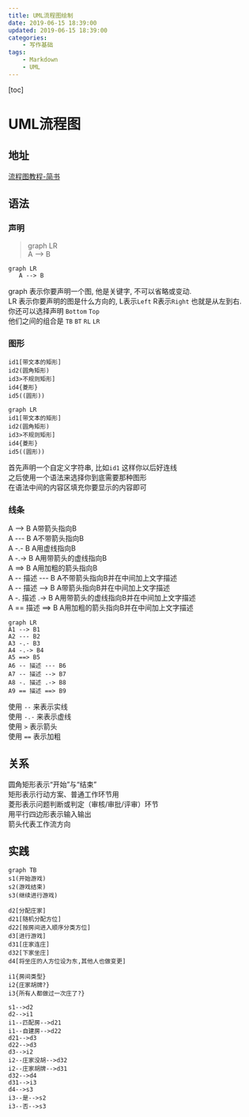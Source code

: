 ```yaml
---
title: UML流程图绘制
date: 2019-06-15 18:39:00
updated: 2019-06-15 18:39:00
categories:
	- 写作基础
tags: 
	- Markdown
	- UML
---
```


[toc]

# UML流程图
## 地址

[流程图教程-简书](https://www.jianshu.com/p/b421cc723da5)
<!--more-->
## 语法

### 声明
> graph LR  
   A --> B 
   
```
graph LR  
   A --> B 
```
   
graph 表示你要声明一个图, 他是关键字, 不可以省略或变动.  
LR 表示你要声明的图是什么方向的, L表示`Left` R表示`Right` 也就是从左到右.  
你还可以选择声明 `Bottom` `Top`  
他们之间的组合是 `TB` `BT` `RL` `LR`

### 图形

```
id1[带文本的矩形]
id2(圆角矩形)
id3>不规则矩形]
id4{菱形}
id5((圆形))
```

```
graph LR  
id1[带文本的矩形]
id2(圆角矩形)
id3>不规则矩形]
id4{菱形}
id5((圆形))
```

首先声明一个自定义字符串, 比如`id1` 这样你以后好连线  
之后使用一个语法来选择你到底需要那种图形  
在语法中间的内容区填充你要显示的内容即可

### 线条

A --> B     A带箭头指向B  
A --- B      A不带箭头指向B  
A -.- B      A用虚线指向B  
A -.-> B    A用带箭头的虚线指向B  
A ==> B   A用加粗的箭头指向B  
A -- 描述 --- B       A不带箭头指向B并在中间加上文字描述  
A -- 描述 --> B      A带箭头指向B并在中间加上文字描述  
A -. 描述 .-> B      A用带箭头的虚线指向B并在中间加上文字描述  
A == 描述 ==> B  A用加粗的箭头指向B并在中间加上文字描述  


```
graph LR  
A1 --> B1   
A2 --- B2  
A3 -.- B3    
A4 -.-> B4   
A5 ==> B5  
A6 -- 描述 --- B6      
A7 -- 描述 --> B7     
A8 -. 描述 .-> B8     
A9 == 描述 ==> B9
```

使用 `--` 来表示实线  
使用 `-.-` 来表示虚线   
使用 `>` 表示箭头  
使用 `==` 表示加粗  

## 关系

圆角矩形表示“开始”与“结束”  
矩形表示行动方案、普通工作环节用  
菱形表示问题判断或判定（审核/审批/评审）环节  
用平行四边形表示输入输出  
箭头代表工作流方向  

## 实践

```
graph TB
s1(开始游戏)
s2(游戏结束)
s3(继续进行游戏)

d2[分配庄家]
d21[随机分配方位]
d22[按房间进入顺序分类方位]
d3[进行游戏]
d31[庄家连庄]
d32[下家坐庄]
d4[将坐庄的人方位设为东,其他人也做变更]

i1{房间类型}
i2{庄家胡牌?}
i3{所有人都做过一次庄了?}

s1-->d2
d2-->i1
i1--匹配房-->d21
i1--自建房-->d22
d21-->d3
d22-->d3
d3-->i2
i2--庄家没胡-->d32
i2--庄家胡牌-->d31
d32-->d4
d31-->i3
d4-->s3
i3--是-->s2
i3--否-->s3
```